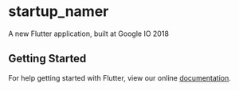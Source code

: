# startup_namer

A new Flutter application, built at Google IO 2018

## Getting Started

For help getting started with Flutter, view our online
[documentation](https://flutter.io/).
